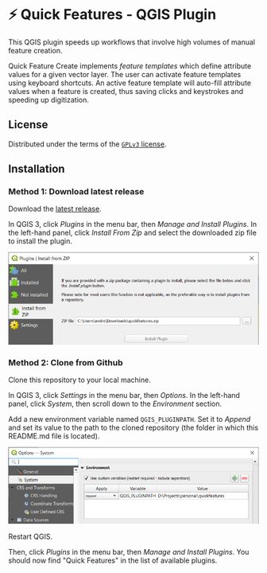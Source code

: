 # ⚡ Quick Features - QGIS Plugin

This QGIS plugin speeds up workflows that involve high volumes
of manual feature creation.

Quick Feature Create implements _feature templates_ which define attribute 
values for a given vector layer. The user can activate feature templates using
keyboard shortcuts. An active feature template will auto-fill attribute values
when a feature is created, thus saving clicks and keystrokes and speeding up
 digitization. 

## License

Distributed under the terms of the [`GPLv3` license](LICENSE).

## Installation

### Method 1: Download latest release

Download the [latest release](https://github.com/andrew-plowright/quickfeatures/releases/latest).

In QGIS 3, click _Plugins_ in the menu bar, then _Manage and Install Plugins_. In the
left-hand panel, click _Install From Zip_ and
select the downloaded zip file to install the plugin.

![Manage and Install Plugins](doc/qgis_install_plugin_window.png)

### Method 2: Clone from Github

Clone this repository to your local machine.

In QGIS 3, click _Settings_ in the menu bar, then _Options_. In the left-hand panel, click _System_, then
scroll down to the _Environment_ section.

Add a new environment variable named `QGIS_PLUGINPATH`. Set it to
_Append_ and set its value to the path to the cloned repository (the folder in which this README.md file is
located).

![Custom Environment Variables](doc/qgis_custom_environment_variable.png)

Restart QGIS.

Then, click _Plugins_ in the menu bar, then _Manage and Install Plugins_. You should now find
"Quick Features" in the list of available plugins.